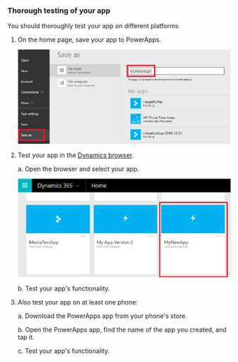 ### Thorough testing of your app

You should thoroughly test your app on different platforms.

1. On the home page, save your app to PowerApps.


    ![](../articles/media/add-images-pictures-audio-video/save-app.png)


2. Test your app in the [Dynamics browser](https://home.dynamics.com/).

    a. Open the browser and select your app.


   ![](../articles/media/add-images-pictures-audio-video/select-app-dynamics.png)

    b. Test your app's functionality.

3. Also test your app on at least one phone:

    a. Download the PowerApps app from your phone's store.

    b. Open the PowerApps app, find the name of the app you created, and tap it.

    c. Test your app's functionality.
